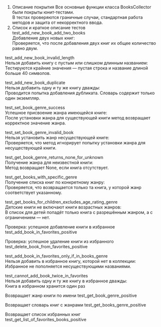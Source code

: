 1. Описание покрытия
Все основные функции класса BooksCollector были покрыты юнит‑тестами.  
В тестах проверяются граничные случаи, стандартная работа методов и защита от некорректного ввода.
2. Список и краткое описание тестов
test_add_new_book_add_two_books  
Добавление двух новых книг:  
Проверяется, что после добавления двух книг их общее количество равно двум.

test_add_new_book_invalid_length  
Нельзя добавить книгу с пустым или слишком длинным названием:  
Тестируются крайние значения — пустая строка и название длиной больше 40 символов.

test_add_new_book_duplicate  
Нельзя добавить одну и ту же книгу дважды:  
Проводится попытка добавления дубликата. Словарь содержит только один экземпляр.

test_set_book_genre_success  
Успешное присвоение жанра имеющейся книге:  
После установки жанра для существующей книги метод возвращает корректное значение жанра.

test_set_book_genre_invalid_book  
Нельзя установить жанр несуществующей книге:  
Проверяется, что метод игнорирует попытку установки жанра для несуществующей книги.

test_get_book_genre_returns_none_for_unknown  
Получение жанра для неизвестной книги:  
Метод возвращает None, если книга отсутствует.

test_get_books_with_specific_genre  
Получение списка книг по конкретному жанру:  
Проверяется, что возвращается только та книга, у которой жанр соответствует указанному.

test_get_books_for_children_excludes_age_rating_genre  
Детские книги не включают книги возрастных жанров:  
В список для детей попадёт только книга с разрешённым жанром, а с ограничением — нет.

Проверка: успешное добавление книги в избранное
test_add_book_in_favorites_positive

Проверка: успешное удаление книги из избранного
test_delete_book_from_favorites_positive

test_add_book_in_favorites_only_if_in_books_genre  
Нельзя добавить в избранное книгу, которой нет в коллекции:  
Избранное не пополняется несуществующими названиями.

test_cannot_add_book_twice_in_favorites  
Нельзя добавить одну и ту же книгу в избранное дважды:  
Книга в избранном хранится один раз

Возвращает жанр книги по имени
test_get_book_genre_positive

Возвращает словарь книг c жанрами
test_get_books_genre_positive

Возвращает список избранных книг
test_get_list_of_favorites_books_positive
